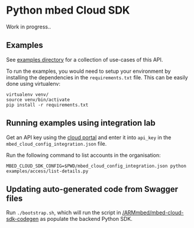 # Python mbed Cloud SDK

Work in progress..

## Examples

See [examples directory](examples/) for a collection of use-cases of this API.

To run the examples, you would need to setup your environment by installing the
dependencies in the `requirements.txt` file. This can be easily done using
virtualenv:

    virtualenv venv/
    source venv/bin/activate
    pip install -r requirements.txt

## Running examples using integration lab

Get an API key using the [cloud portal](https://lab.mbedcloudintegration.net) and
enter it into `api_key` in the `mbed_cloud_config_integration.json` file.

Run the following command to list accounts in the organisation:

```
MBED_CLOUD_SDK_CONFIG=$PWD/mbed_cloud_config_integration.json python examples/access/list-details.py
```

## Updating auto-generated code from Swagger files

Run `./bootstrap.sh`, which will run the script in
[/ARMmbed/mbed-cloud-sdk-codegen](/ARMmbed/mbed-cloud-sdk-codegen) as populate
the backend Python SDK.

